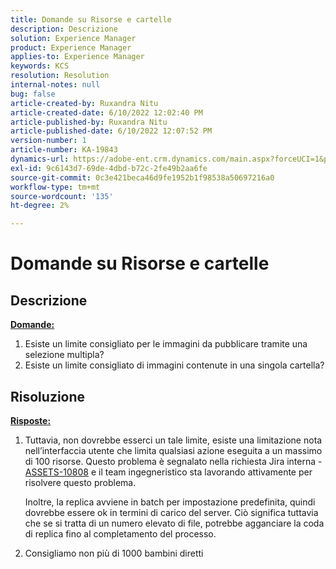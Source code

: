 ```yaml
---
title: Domande su Risorse e cartelle
description: Descrizione
solution: Experience Manager
product: Experience Manager
applies-to: Experience Manager
keywords: KCS
resolution: Resolution
internal-notes: null
bug: false
article-created-by: Ruxandra Nitu
article-created-date: 6/10/2022 12:02:40 PM
article-published-by: Ruxandra Nitu
article-published-date: 6/10/2022 12:07:52 PM
version-number: 1
article-number: KA-19843
dynamics-url: https://adobe-ent.crm.dynamics.com/main.aspx?forceUCI=1&pagetype=entityrecord&etn=knowledgearticle&id=8085a936-b5e8-ec11-bb3c-000d3a3b17fa
exl-id: 9c6143d7-69de-4dbd-b72c-2fe49b2aa6fe
source-git-commit: 0c3e421beca46d9fe1952b1f98538a50697216a0
workflow-type: tm+mt
source-wordcount: '135'
ht-degree: 2%

---
```


# Domande su Risorse e cartelle

## Descrizione

<b><u>Domande:</u></b>
1. Esiste un limite consigliato per le immagini da pubblicare tramite una selezione multipla?
2. Esiste un limite consigliato di immagini contenute in una singola cartella?

## Risoluzione


<b><u>Risposte:</u></b>

1. Tuttavia, non dovrebbe esserci un tale limite, esiste una limitazione nota nell’interfaccia utente che limita qualsiasi azione eseguita a un massimo di 100 risorse. Questo problema è segnalato nella richiesta Jira interna - [ASSETS-10808](https://jira.corp.adobe.com/browse/ASSETS-10808) e il team ingegneristico sta lavorando attivamente per risolvere questo problema.

   Inoltre, la replica avviene in batch per impostazione predefinita, quindi dovrebbe essere ok in termini di carico del server. Ciò significa tuttavia che se si tratta di un numero elevato di file, potrebbe agganciare la coda di replica fino al completamento del processo.

2. Consigliamo non più di 1000 bambini diretti
